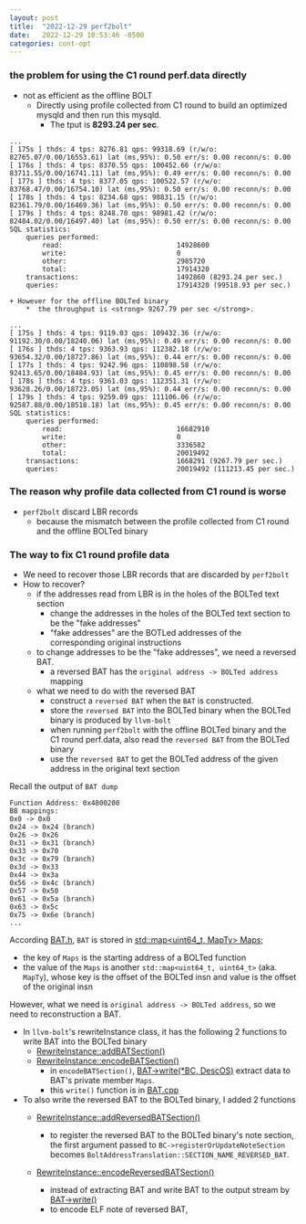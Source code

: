 ```yaml
---
layout: post
title:  "2022-12-29 perf2bolt"
date:   2022-12-29 10:53:46 -0500
categories: cont-opt 
---
```


### the problem for using the C1 round perf.data directly
- not as efficient as the offline BOLT
	+ Directly using profile collected from C1 round to build an optimized mysqld and then run this mysqld.
		* The tput is <strong>8293.24 per sec</strong>.
```
...
[ 175s ] thds: 4 tps: 8276.81 qps: 99318.69 (r/w/o: 82765.07/0.00/16553.61) lat (ms,95%): 0.50 err/s: 0.00 reconn/s: 0.00
[ 176s ] thds: 4 tps: 8370.55 qps: 100452.66 (r/w/o: 83711.55/0.00/16741.11) lat (ms,95%): 0.49 err/s: 0.00 reconn/s: 0.00
[ 177s ] thds: 4 tps: 8377.05 qps: 100522.57 (r/w/o: 83768.47/0.00/16754.10) lat (ms,95%): 0.50 err/s: 0.00 reconn/s: 0.00
[ 178s ] thds: 4 tps: 8234.68 qps: 98831.15 (r/w/o: 82361.79/0.00/16469.36) lat (ms,95%): 0.50 err/s: 0.00 reconn/s: 0.00
[ 179s ] thds: 4 tps: 8248.70 qps: 98981.42 (r/w/o: 82484.02/0.00/16497.40) lat (ms,95%): 0.50 err/s: 0.00 reconn/s: 0.00
SQL statistics:
    queries performed:
        read:                            14928600
        write:                           0
        other:                           2985720
        total:                           17914320
    transactions:                        1492860 (8293.24 per sec.)
    queries:                             17914320 (99518.93 per sec.)
```
	+ However for the offline BOLTed binary
		*  the throughput is <strong> 9267.79 per sec </strong>.
```
...
[ 175s ] thds: 4 tps: 9119.03 qps: 109432.36 (r/w/o: 91192.30/0.00/18240.06) lat (ms,95%): 0.49 err/s: 0.00 reconn/s: 0.00
[ 176s ] thds: 4 tps: 9363.93 qps: 112382.18 (r/w/o: 93654.32/0.00/18727.86) lat (ms,95%): 0.44 err/s: 0.00 reconn/s: 0.00
[ 177s ] thds: 4 tps: 9242.96 qps: 110898.58 (r/w/o: 92413.65/0.00/18484.93) lat (ms,95%): 0.45 err/s: 0.00 reconn/s: 0.00
[ 178s ] thds: 4 tps: 9361.03 qps: 112351.31 (r/w/o: 93628.26/0.00/18723.05) lat (ms,95%): 0.44 err/s: 0.00 reconn/s: 0.00
[ 179s ] thds: 4 tps: 9259.09 qps: 111106.06 (r/w/o: 92587.88/0.00/18518.18) lat (ms,95%): 0.45 err/s: 0.00 reconn/s: 0.00
SQL statistics:
    queries performed:
        read:                            16682910
        write:                           0
        other:                           3336582
        total:                           20019492
    transactions:                        1668291 (9267.79 per sec.)
    queries:                             20019492 (111213.45 per sec.)
```

### The reason why profile data collected from C1 round is worse
- `perf2bolt` discard LBR records 
	+ because the mismatch between the profile collected from C1 round and the offline BOLTed binary


### The way to fix C1 round profile data
- We need to recover those LBR records that are discarded by `perf2bolt` 
- How to recover?
	+ if the addresses read from LBR is in the holes of the BOLTed text section
		* change the addresses in the holes of the BOLTed text section to be the "fake addresses"
		* "fake addresses" are the BOTLed addresses of the corresponding original instructions 
	+ to change addresses to be the "fake addresses", we need a reversed BAT. 
		* a reversed BAT has the `original address -> BOLTed address` mapping
	+ what we need to do with the reversed BAT
		* construct a `reversed BAT`  when the `BAT` is constructed.
		* store the `reversed BAT` into the BOLTed binary when the BOLTed binary is produced by `llvm-bolt`
		* when running `perf2bolt` with the offline BOLTed binary and the C1 round perf.data, also read the `reversed BAT` from the BOLTed binary
		* use the `reversed BAT` to get the BOLTed address of the given address in the original text section


Recall the output of `BAT dump`
```
Function Address: 0x4800200
BB mappings:
0x0 -> 0x0
0x24 -> 0x24 (branch)
0x26 -> 0x26
0x31 -> 0x31 (branch)
0x33 -> 0x70
0x3c -> 0x79 (branch)
0x3d -> 0x33
0x44 -> 0x3a
0x56 -> 0x4c (branch)
0x57 -> 0x50
0x61 -> 0x5a (branch)
0x63 -> 0x5c
0x75 -> 0x6e (branch)
...
```

According [BAT.h](https://github.com/zyuxuan0115/llvm-project/blob/main/bolt/include/bolt/Profile/BoltAddressTranslation.h), `BAT` is stored in [std::map<uint64_t, MapTy> Maps;](https://github.com/zyuxuan0115/llvm-project/blob/main/bolt/include/bolt/Profile/BoltAddressTranslation.h#L121)
- the key of `Maps` is the starting address of a BOLTed function
- the value of the `Maps` is another `std::map<uint64_t, uint64_t>` (aka. `MapTy`), whose key is the offset of the BOLTed insn and value is the offset of the original insn

However, what we need is `original address -> BOLTed address`, so we need to reconstruction a BAT.
- In `llvm-bolt`'s rewriteInstance class, it has the following 2 functions to write BAT into the BOLTed binary
	+ [RewriteInstance::addBATSection()](https://github.com/zyuxuan0115/llvm-project/blob/main/bolt/lib/Rewrite/RewriteInstance.cpp#L4217)
	+ [RewriteInstance::encodeBATSection()](https://github.com/zyuxuan0115/llvm-project/blob/main/bolt/lib/Rewrite/RewriteInstance.cpp#L4233)
		* in `encodeBATSection()`, [BAT->write(*BC, DescOS)](https://github.com/zyuxuan0115/llvm-project/blob/main/bolt/lib/Rewrite/RewriteInstance.cpp#L4237) extract data to BAT's private member `Maps`.
		* this `write()` function is in [BAT.cpp](https://github.com/zyuxuan0115/llvm-project/blob/main/bolt/lib/Profile/BoltAddressTranslation.cpp)
- To also write the reversed BAT to the BOLTed binary, I added 2 functions
	+ [RewriteInstance::addReversedBATSection()](https://github.com/zyuxuan0115/llvm-project/blob/main/bolt/lib/Rewrite/RewriteInstance.cpp#L4224)
		* to register the reversed BAT to the BOLTed binary's note section, the first argument passed to `BC->registerOrUpdateNoteSection` becomes `BoltAddressTranslation::SECTION_NAME_REVERSED_BAT`.
		
	+ [RewriteInstance::encodeReversedBATSection()](https://github.com/zyuxuan0115/llvm-project/blob/main/bolt/lib/Rewrite/RewriteInstance.cpp#L4250)
		* instead of extracting BAT and write BAT to the output stream by [BAT->write()]()
		* to encode ELF note of reversed BAT, 



